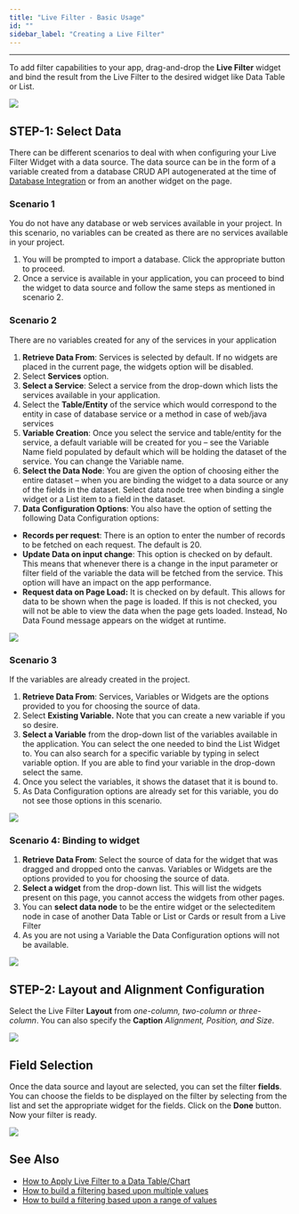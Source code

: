 ```yaml
---
title: "Live Filter - Basic Usage"
id: ""
sidebar_label: "Creating a Live Filter"
---
```

---
To add filter capabilities to your app, drag-and-drop the **Live Filter** widget and bind the result from the Live Filter to the desired widget like Data Table or List. 

[![](/learn/assets/lftr_sel.png)](/learn/assets/lftr_sel.png)

## STEP-1: Select Data

There can be different scenarios to deal with when configuring your Live Filter Widget with a data source. The data source can be in the form of a variable created from a database CRUD API autogenerated at the time of [Database Integration](/learn/app-development/services/database-services/working-with-databases/) or from an another widget on the page.

### Scenario 1
You do not have any database or web services available in your project. In this scenario, no variables can be created as there are no services available in your project.
1. You will be prompted to import a database. Click the appropriate button to proceed.
2. Once a service is available in your application, you can proceed to bind the widget to data source and follow the same steps as mentioned in scenario 2.
### Scenario 2
There are no variables created for any of the services in your application
1. **Retrieve Data From**: Services is selected by default. If no widgets are placed in the current page, the widgets option will be disabled.
2. Select **Services** option.
3. **Select a Service**: Select a service from the drop-down which lists the services available in your application.
4. Select the **Table/Entity** of the service which would correspond to the entity in case of database service or a method in case of web/java services
5. **Variable Creation**: Once you select the service and table/entity for the service, a default variable will be created for you – see the Variable Name field populated by default which will be holding the dataset of the service. You can change the Variable name.
6. **Select the Data Node**: You are given the option of choosing either the entire dataset – when you are binding the widget to a data source or any of the fields in the dataset. Select data node tree when binding a single widget or a List item to a field in the dataset.
7. **Data Configuration Options**: You also have the option of setting the following Data Configuration options:
        
- **Records per request**: There is an option to enter the number of records to be fetched on each request. The default is 20.
- **Update Data on input change**: This option is checked on by default. This means that whenever there is a change in the input parameter or filter field of the variable the data will be fetched from the service. This option will have an impact on the app performance.
- **Request data on Page Load:** It is checked on by default. This allows for data to be shown when the page is loaded. If this is not checked, you will not be able to view the data when the page gets loaded. Instead, No Data Found message appears on the widget at runtime.
        
[![](/learn/assets/livefilter_data_new.png)](/learn/assets/livefilter_data_new.png)

### Scenario 3
If the variables are already created in the project.

1. **Retrieve Data From**: Services, Variables or Widgets are the options provided to you for choosing the source of data.
2. Select **Existing Variable.** Note that you can create a new variable if you so desire.
3. **Select a Variable** from the drop-down list of the variables available in the application. You can select the one needed to bind the List Widget to. You can also search for a specific variable by typing in select variable option. If you are able to find your variable in the drop-down select the same.
4. Once you select the variables, it shows the dataset that it is bound to.
5. As Data Configuration options are already set for this variable, you do not see those options in this scenario. 

[![](/learn/assets/lftr_data.png)](/learn/assets/lftr_data.png)

### Scenario 4: Binding to widget
    
1. **Retrieve Data From**: Select the source of data for the widget that was dragged and dropped onto the canvas. Variables or Widgets are the options provided to you for choosing the source of data.
2. **Select a widget** from the drop-down list. This will list the widgets present on this page, you cannot access the widgets from other pages.
3. You can **select data node** to be the entire widget or the selecteditem node in case of another Data Table or List or Cards or result from a Live Filter
4. As you are not using a Variable the Data Configuration options will not be available.

[![](/learn/assets/livefilter_data_widget.png)](/learn/assets/livefilter_data_widget.png)

## STEP-2: Layout and Alignment Configuration

Select the Live Filter **Layout** from _one-column, two-column or three-column_. You can also specify the **Caption** _Alignment, Position, and Size_. 

[![](/learn/assets/lftr_layout.png)](/learn/assets/lftr_layout.png)

## Field Selection

Once the data source and layout are selected, you can set the filter **fields**. You can choose the fields to be displayed on the filter by selecting from the list and set the appropriate widget for the fields. Click on the **Done** button. Now your filter is ready. 

[![](/learn/assets/lftr_fields.png)](/learn/assets/lftr_fields.png)

## See Also

- [How to Apply Live Filter to a Data Table/Chart](/learn/how-tos/live-filter-applying/)
- [How to build a filtering based upon multiple values](/learn/how-tos/live-filter-multiple-values/)
- [How to build a filtering based upon a range of values](/learn/how-tos/live-filter-range-filter/)

